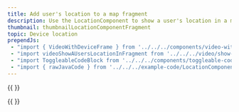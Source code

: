```yaml
---
title: Add user's location to a map fragment
description: Use the LocationComponent to show a user's location in a map fragment.
thumbnail: thumbnailLocationComponentFragment
topic: Device location
prependJs:
 - "import { VideoWithDeviceFrame } from '../../../components/video-with-device-frame'"
 - "import videoShowAUsersLocationInFragment from '../../../video/show-user-location-in-fragment.mp4'"
 - "import ToggleableCodeBlock from '../../../components/toggleable-code-block'"
 - "import { rawJavaCode } from '../../../example-code/LocationComponentFragmentActivity.js'"
---
```


{{
  <VideoWithDeviceFrame 
    videoFile={videoShowAUsersLocationInFragment}
    rotation="horizontal"
    device="pixel-2"
  />
}}


<!-- Any notes about this example would go here.  -->

{{
  <ToggleableCodeBlock 
    java={rawJavaCode}
  />
}}